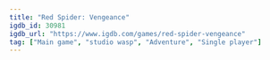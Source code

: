 ```yaml
---
title: "Red Spider: Vengeance"
igdb_id: 30981
igdb_url: "https://www.igdb.com/games/red-spider-vengeance"
tag: ["Main game", "studio wasp", "Adventure", "Single player"]
---
```

